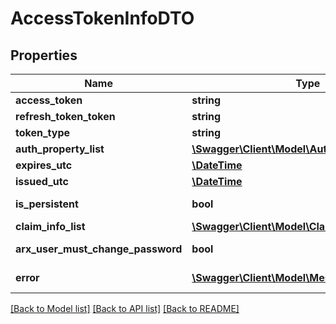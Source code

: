 # AccessTokenInfoDTO

## Properties
Name | Type | Description | Notes
------------ | ------------- | ------------- | -------------
**access_token** | **string** | Access Token | [optional] 
**refresh_token_token** | **string** | Refresh Token | [optional] 
**token_type** | **string** | Token Type | [optional] 
**auth_property_list** | [**\Swagger\Client\Model\AuthPropertyInfoDTO[]**](AuthPropertyInfoDTO.md) | Properties | [optional] 
**expires_utc** | [**\DateTime**](\DateTime.md) | Expires | [optional] 
**issued_utc** | [**\DateTime**](\DateTime.md) | Issued | [optional] 
**is_persistent** | **bool** | Authentication Persistent | [optional] 
**claim_info_list** | [**\Swagger\Client\Model\ClaimInfoDTO[]**](ClaimInfoDTO.md) | Claims | [optional] 
**arx_user_must_change_password** | **bool** | Passeord Change | [optional] 
**error** | [**\Swagger\Client\Model\MessageErrorDTO**](MessageErrorDTO.md) | Error Message | [optional] 

[[Back to Model list]](../README.md#documentation-for-models) [[Back to API list]](../README.md#documentation-for-api-endpoints) [[Back to README]](../README.md)


